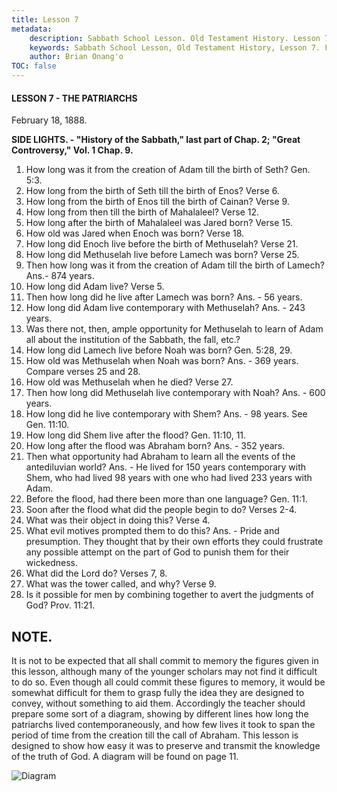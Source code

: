 ```yaml
---
title: Lesson 7
metadata:
    description: Sabbath School Lesson. Old Testament History. Lesson 7. February 18, 1888. The Patriarchs. 
    keywords: Sabbath School Lesson, Old Testament History, Lesson 7. February 18, 1888, The Patriarchs.
    author: Brian Onang'o
TOC: false
---
```


#### LESSON 7 - THE PATRIARCHS

February 18, 1888.

**SIDE LIGHTS. - "History of the Sabbath," last part of Chap. 2; "Great Controversy," Vol. 1 Chap. 9.**

1. How long was it from the creation of Adam till the birth of Seth? Gen. 5:3.
2. How long from the birth of Seth till the birth of Enos? Verse 6.
3. How long from the birth of Enos till the birth of Cainan? Verse 9.
4. How long from then till the birth of Mahalaleel? Verse 12.
5. How long after the birth of Mahalaleel was Jared born? Verse 15.
6. How old was Jared when Enoch was born? Verse 18.
7. How long did Enoch live before the birth of Methuselah? Verse 21.
8. How long did Methuselah live before Lamech was born? Verse 25.
9. Then how long was it from the creation of Adam till the birth of Lamech? Ans.- 874 years.
10. How long did Adam live? Verse 5.
11. Then how long did he live after Lamech was born? Ans. - 56 years.
12. How long did Adam live contemporary with Methuselah? Ans. - 243 years.
13. Was there not, then, ample opportunity for Methuselah to learn of Adam all about the institution of the Sabbath, the fall, etc.?
14. How long did Lamech live before Noah was born? Gen. 5:28, 29.
15. How old was Methuselah when Noah was born? Ans. - 369 years. Compare verses 25 and 28.
16. How old was Methuselah when he died? Verse 27.
17. Then how long did Methuselah live contemporary with Noah? Ans. - 600 years.
18. How long did he live contemporary with Shem? Ans. - 98 years. See Gen.  11:10.
19. How long did Shem live after the flood? Gen. 11:10, 11.
20. How long after the flood was Abraham born? Ans. - 352 years.
21. Then what opportunity had Abraham to learn all the events of the antediluvian world? Ans. - He lived for 150 years contemporary with Shem, who had lived 98 years with one who had lived 233 years with Adam.
22. Before the flood, had there been more than one language? Gen. 11:1.
23. Soon after the flood what did the people begin to do? Verses 2-4.
24. What was their object in doing this? Verse 4.
25. What evil motives prompted them to do this? Ans. - Pride and presumption. They thought that by their own efforts they could frustrate any possible attempt on the part of God to punish them for their wickedness.
26. What did the Lord do? Verses 7, 8.
27. What was the tower called, and why? Verse 9.
28. Is it possible for men by combining together to avert the judgments of God? Prov. 11:21.

## NOTE.

It is not to be expected that all shall commit to memory the figures given in this lesson, although many of the younger scholars may not find it difficult to do so. Even though all could commit these figures to memory, it would be somewhat difficult for them to grasp fully the idea they are designed to convey, without something to aid them. Accordingly the teacher should prepare some sort of a diagram, showing by different lines how long the patriarchs lived contemporaneously, and how few lives it took to span the period of time from the creation till the call of Abraham. This lesson is designed to show how easy it was to preserve and transmit the knowledge of the truth of God. A diagram will be found on page 11.

![Diagram](%public_url%/images/chronologytoAbraham.png)
